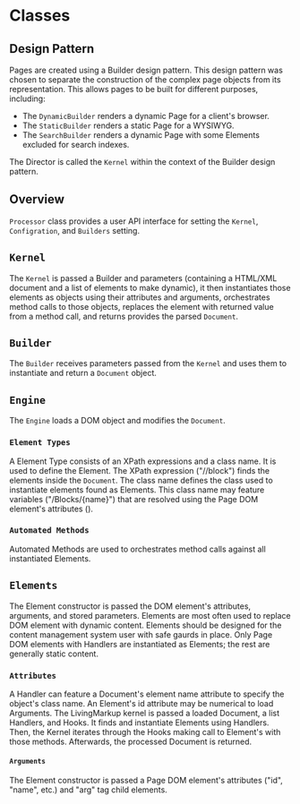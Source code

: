 # Classes

## Design Pattern
Pages are created using a Builder design pattern. This design pattern was chosen to separate the construction of the complex page objects from its representation. This allows pages to be built for different purposes, including:
+ The `DynamicBuilder` renders a dynamic Page for a client's browser.
+ The `StaticBuilder` renders a static Page for a WYSIWYG.
+ The `SearchBuilder` renders a dynamic Page with some Elements excluded for search indexes.

The Director is called the `Kernel` within the context of the Builder design pattern.

## Overview
`Processor` class provides a user API interface for setting the `Kernel`, `Configration`, and `Builders` setting.

## `Kernel`
The `Kernel` is passed a Builder and parameters (containing a HTML/XML document and a list of elements to make dynamic), it then instantiates those elements as objects using their attributes and arguments, orchestrates method calls 
to those objects, replaces the element with returned value from a method call, and returns provides the parsed `Document`.

## `Builder`
The `Builder` receives parameters passed from the `Kernel` and uses them to instantiate and return a `Document` object.

## `Engine`
The `Engine` loads a DOM object and modifies the `Document`.

### `Element Types`
A Element Type consists of an XPath expressions and a class name. It is used to define the Element. 
The XPath expression  ("//block") finds the elements inside the `Document`. 
The class name defines the class used to instantiate elements found as Elements. This class name may feature variables ("/Blocks/{name}") that are resolved using the Page DOM element's 
attributes (<block name="Message"/>). 

### `Automated Methods`
Automated Methods are used to orchestrates method calls against all instantiated Elements.

## `Elements`
The Element constructor is passed the DOM element's attributes, arguments, and stored parameters.
Elements are most often used to replace DOM element with dynamic content.
Elements should be designed for the content management system user with safe gaurds in place.
Only Page DOM elements with Handlers are instantiated as Elements; the rest are generally static content.

### `Attributes`
A Handler can feature a Document's element name attribute to specify the object's class name. 
An Element's id attribute may be numerical to load Arguments.
The LivingMarkup kernel is passed a loaded Document, a list Handlers, and Hooks. 
It finds and instantiate Elements using Handlers. 
Then, the Kernel iterates through the Hooks making call to Element's with those methods. 
Afterwards, the processed Document is returned.

#### `Arguments`
The Element constructor is passed a Page DOM element's attributes ("id", "name", etc.) and "arg" tag child elements.